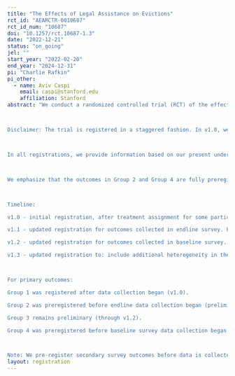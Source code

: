 ```yaml
---
title: "The Effects of Legal Assistance on Evictions"
rct_id: "AEARCTR-0010687"
rct_id_num: "10687"
doi: "10.1257/rct.10687-1.3"
date: "2022-12-21"
status: "on_going"
jel: ""
start_year: "2022-02-20"
end_year: "2024-12-31"
pi: "Charlie Rafkin"
pi_other:
  - name: Aviv Caspi
    email: caspi@stanford.edu
    affiliation: Stanford
abstract: "We conduct a randomized controlled trial (RCT) of the effect of providing attorneys to tenants facing eviction. We partner with a local nonprofit, Neighborhood Preservation, Inc., in Memphis, Tennessee. NPI has received independent grants to provide 200–600 lawyers to represent tenants with eviction filings in Shelby County General Sessions Court. We assist NPI with randomizing the provision of lawyers. We study the impact of lawyers on three groups of outcomes: (1) formal eviction outcomes, including judgments, writs, nonsuits, time in court, and money owed to the landlord; (2) informal eviction outcomes collected via an endline survey, including moves, and informal bargaining; (3) financial outcomes collected via the endline survey and merged credit reports. We also study a fourth group of outcomes: (4) other outcomes collected in baseline surveys (e.g. beliefs, willingness to pay), though we do not study the treatment effects of lawyers on these outcomes since they are collected prior to treatment. 

Disclaimer: The trial is registered in a staggered fashion. In v1.0, we registered outcomes in Group 1 and the primary treatment. We also gave our best prediction about registration of the secondary treatment and outcomes in Groups 2-3. In v1.1, we registered outcomes in Group 2, prior to launching the endline surveys. In v1.2, we register outcomes in Group 4, prior to launching the baseline surveys. In v1.3, we make a few light changes: (a) updating few aspects of the registration to Group 4 based on feedback (within one month of launching the baseline survey, N < 30 collected), (b) adding some secondary heterogeneity, and (c) adding plans to test for attrition. 

In all registrations, we provide information based on our present understanding. The partner is sponsoring the provision of attorneys and we cannot delay the treatments while we get more information or pilot. 

We emphasize that the outcomes in Group 2 and Group 4 are fully preregistered, except where minor revisions are indicated. The respective surveys had not been launched at the time of their initial registration. We were able to observe some preliminary results from Group 1 with a pilot sample that we intend to pool with the main estimates. That is why we registered these outcomes as soon as we could in v1.0. 

Timeline: 
v1.0 - initial registration, after treatment assignment for some participants and after some administrative outcomes collected. Before any surveys collected and credit reports purchased. 
v1.1 - updated registration for outcomes collected in endline survey. Fully preregistered before endline surveys launched.
v1.2 - updated registration for outcomes collected in baseline survey. Fully preregistered before baseline survey launched. We also clarify that the control group, when they receive a notice that they were not selected for representation, also receives some information. This has been a part of the study since before registration in 1.0, and nothing has changed about the treatment. But we wanted to make it clearer in the registry. 
v1.3 - updated registration to: include additional heterogeneity in the baseline survey; change plans for how we will use reference good; propose plans to study attrition using several sub-randomizations; update plans for secondary treatment; and register that our measures of trust are elicited via Trust Games. 

For primary outcomes: 
Group 1 was registered after data collection began (v1.0).
Group 2 was preregistered before endline data collection began (preliminary in v1.0, registered v1.1).
Group 3 remains preliminary (through v1.2). 
Group 4 was preregistered before baseline survey data collection began (preliminary through v1.1, registered in v1.2, updates in v1.3).

Note: We pre-register secondary survey outcomes before data is collected. Some secondary survey outcomes are in Group 3 and are indicated as such in the secondary outcomes section. "
layout: registration
---
```


